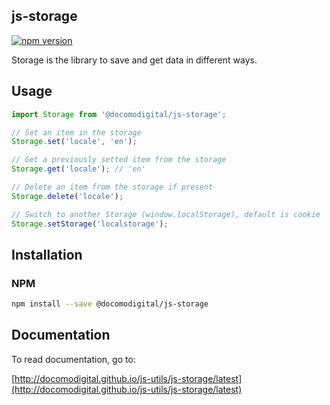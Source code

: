 ## js-storage

[![npm version](https://badge.fury.io/js/%40docomodigital%2Fjs-storage.svg)](https://badge.fury.io/js/%40docomodigital%2Fjs-storage)

Storage is the library to save and get data in different ways.

## Usage
```javascript
import Storage from '@docomodigital/js-storage';

// Set an item in the storage
Storage.set('locale', 'en');

// Get a previously setted item from the storage
Storage.get('locale'); // 'en'

// Delete an item from the storage if present
Storage.delete('locale');

// Switch to another Storage (window.localStorage), default is cookie
Storage.setStorage('localstorage');
```

## Installation

### NPM
```bash
npm install --save @docomodigital/js-storage
```

## Documentation

To read documentation, go to:

[http://docomodigital.github.io/js-utils/js-storage/latest](http://docomodigital.github.io/js-utils/js-storage/latest)
